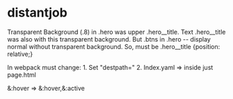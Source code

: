 # distantjob

Transparent Background (.8) in .hero was upper .hero__title. Text .hero__title was also with this transparent background. But .btns in .hero -- display normal without transparent background. 
	So, must be 
		.hero__title {position: relative;}
		
In webpack must change: 
		1. Set "destpath="
		2. Index.yaml => inside just page.html

&:hover => &:hover,&:active	